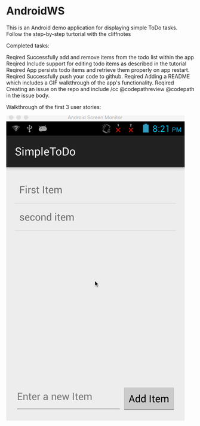 # AndroidWS
This is an Android demo application for displaying simple ToDo tasks. Follow the step-by-step turtorial with the cliffnotes


Completed tasks:

Reqired    Successfully add and remove items from the todo list within the app
Reqired    Include support for editing todo items as described in the tutorial
Reqired    App persists todo items and retrieve them properly on app restart.
Reqired    Successfully push your code to github.
Reqired    Adding a README which includes a GIF walkthrough of the app's functionality.
Reqired    Creating an issue on the repo and include /cc @codepathreview @codepath in the issue body.


Walkthrough of the first 3 user stories:

![Video Walkthrough](todo.gif)
